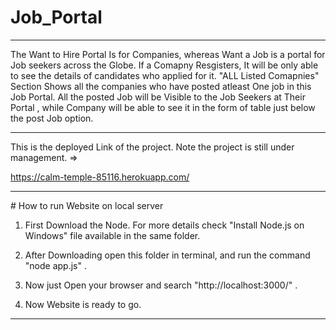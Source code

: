 # Job_Portal
<hr>


The Want to Hire Portal Is for Companies, whereas Want a Job is a portal for Job seekers across the Globe. If a Comapny Resgisters, It will be only able to see the details of candidates who applied for it. "ALL Listed Comapnies" Section Shows all the companies who have posted atleast One job in this Job Portal. All the posted Job will be Visible to the Job Seekers at Their Portal , while Company will be able to see it in the form of table just below the post Job option.


<hr>
This is the deployed Link of the project. Note the project is still under management.   =>

https://calm-temple-85116.herokuapp.com/
<hr>
# How to run Website on local server

1. First Download the Node. For more details check "Install Node.js on Windows" file available in the same folder.

2. After Downloading open this folder in terminal, and run the command "node app.js" .

3. Now just Open your browser and search "http://localhost:3000/" .

4. Now Website is ready to go.
<hr>

